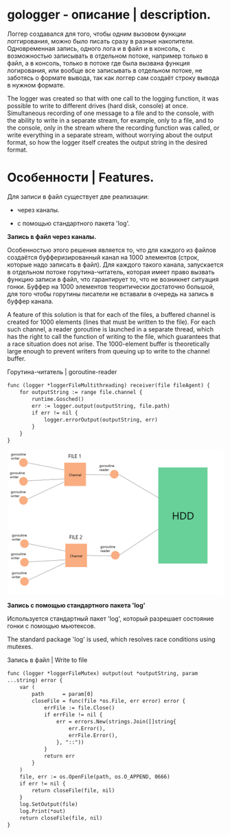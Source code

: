 # gologger - описание | description.

Логгер создавался для того, чтобы одним вызовом функции логгирования, можно было писать сразу в разные накопители.
Одновременная запись, одного лога и в файл и в консоль, с возможностью записывать в отдельном потоке, например только в файл,
а в консоль, только в потоке где была вызвана функция логирования, или вообще все записывать в отдельном потоке,
не заботясь о формате вывода, так как логгер сам создаёт строку вывода в нужном формате.

The logger was created so that with one call to the logging function, it was possible to write to different drives (hard disk, console) at once.
Simultaneous recording of one message to a file and to the console, with the ability to write in a separate stream, for example, only to a file, and to the console, only in the stream where the recording function was called, or write everything in a separate stream, without worrying about the output format, so how the logger itself creates the output string in the desired format.

# Особенности | Features.

Для записи в файл существует две реализации:

- через каналы.

- с помощью стандартного пакета 'log'.

**Запись в файл через каналы.**

Особенностью этого решения является то, что для каждого из файлов создаётся буфферизированный канал на 1000 элементов (строк, которые надо записать в файл).
Для каждого такого канала, запускается в отдельном потоке горутина-читатель, которая имеет право вызвать функцию записи в файл,
что гарантирует то, что не возникнет ситуация гонки. Буффер на 1000 элементов теоритически достаточно большой, для того чтобы горутины писатели не вставали в очередь
на запись в буффер канала.

A feature of this solution is that for each of the files, a buffered channel is created for 1000 elements (lines that must be written to the file).
For each such channel, a reader goroutine is launched in a separate thread, which has the right to call the function of writing to the file, which guarantees that a race situation does not arise. The 1000-element buffer is theoretically large enough to prevent writers from queuing up to write to the channel buffer.

Горутина-читатель | goroutine-reader
```
func (logger *loggerFileMultithreading) receiver(file fileAgent) {
	for outputString := range file.channel {
		runtime.Gosched()
		err := logger.output(outputString, file.path)
		if err != nil {
			logger.errorOutput(outputString, err)
		}
	}
}
```


![alt text](https://github.com/RobertGumpert/gologger/blob/master/examples/channel.png)


**Запись с помощью стандартного пакета 'log'**

Используется стандартный пакет 'log', который разрешает состояние гонки с помощью мьютексов.

The standard package 'log' is used, which resolves race conditions using mutexes.

Запись в файл | Write to file
```
func (logger *loggerFileMutex) output(out *outputString, param ...string) error {
	var (
		path      = param[0]
		closeFile = func(file *os.File, err error) error {
			errFile := file.Close()
			if errFile != nil {
				err = errors.New(strings.Join([]string{
					err.Error(),
					errFile.Error(),
				}, "::"))
			}
			return err
		}
	)
	file, err := os.OpenFile(path, os.O_APPEND, 0666)
	if err != nil {
		return closeFile(file, nil)
	}
	log.SetOutput(file)
	log.Print(*out)
	return closeFile(file, nil)
}
```
